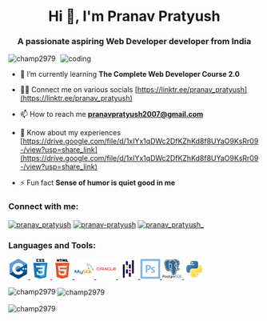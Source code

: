 <h1 align="center">Hi 👋, I'm Pranav Pratyush</h1>
<h3 align="center">A passionate aspiring Web Developer developer from India</h3>

<img align="right" alt="coding" width="400" src="https://cdn.dribbble.com/users/926537/screenshots/4502924/python-2.gif">

<p align="left"> <img src="https://komarev.com/ghpvc/?username=champ2979&label=Profile%20views&color=0e75b6&style=flat" alt="champ2979" /> </p>

- 🌱 I’m currently learning **The Complete Web Developer Course 2.0**

- 👨‍💻 Connect me on various socials [https://linktr.ee/pranav_pratyush](https://linktr.ee/pranav_pratyush)

- 📫 How to reach me **pranavpratyush2007@gmail.com**

- 📄 Know about my experiences [https://drive.google.com/file/d/1xIYx1qDWc2DfKZhKd8f8UYaO9KsRr09-/view?usp=share_link](https://drive.google.com/file/d/1xIYx1qDWc2DfKZhKd8f8UYaO9KsRr09-/view?usp=share_link)

- ⚡ Fun fact **Sense of humor is quiet good in me**

<h3 align="left">Connect with me:</h3>
<p align="left">
<a href="https://twitter.com/pranav_pratyush" target="blank"><img align="center" src="https://raw.githubusercontent.com/rahuldkjain/github-profile-readme-generator/master/src/images/icons/Social/twitter.svg" alt="pranav_pratyush" height="30" width="40" /></a>
<a href="https://linkedin.com/in/pranav-pratyush" target="blank"><img align="center" src="https://raw.githubusercontent.com/rahuldkjain/github-profile-readme-generator/master/src/images/icons/Social/linked-in-alt.svg" alt="pranav-pratyush" height="30" width="40" /></a>
<a href="https://instagram.com/pranav_pratyush_" target="blank"><img align="center" src="https://raw.githubusercontent.com/rahuldkjain/github-profile-readme-generator/master/src/images/icons/Social/instagram.svg" alt="pranav_pratyush_" height="30" width="40" /></a>
</p>

<h3 align="left">Languages and Tools:</h3>
<p align="left"> <a href="https://www.w3schools.com/cpp/" target="_blank" rel="noreferrer"> <img src="https://raw.githubusercontent.com/devicons/devicon/master/icons/cplusplus/cplusplus-original.svg" alt="cplusplus" width="40" height="40"/> </a> <a href="https://www.w3schools.com/css/" target="_blank" rel="noreferrer"> <img src="https://raw.githubusercontent.com/devicons/devicon/master/icons/css3/css3-original-wordmark.svg" alt="css3" width="40" height="40"/> </a> <a href="https://www.w3.org/html/" target="_blank" rel="noreferrer"> <img src="https://raw.githubusercontent.com/devicons/devicon/master/icons/html5/html5-original-wordmark.svg" alt="html5" width="40" height="40"/> </a> <a href="https://www.mysql.com/" target="_blank" rel="noreferrer"> <img src="https://raw.githubusercontent.com/devicons/devicon/master/icons/mysql/mysql-original-wordmark.svg" alt="mysql" width="40" height="40"/> </a> <a href="https://www.oracle.com/" target="_blank" rel="noreferrer"> <img src="https://raw.githubusercontent.com/devicons/devicon/master/icons/oracle/oracle-original.svg" alt="oracle" width="40" height="40"/> </a> <a href="https://pandas.pydata.org/" target="_blank" rel="noreferrer"> <img src="https://raw.githubusercontent.com/devicons/devicon/2ae2a900d2f041da66e950e4d48052658d850630/icons/pandas/pandas-original.svg" alt="pandas" width="40" height="40"/> </a> <a href="https://www.photoshop.com/en" target="_blank" rel="noreferrer"> <img src="https://raw.githubusercontent.com/devicons/devicon/master/icons/photoshop/photoshop-line.svg" alt="photoshop" width="40" height="40"/> </a> <a href="https://www.postgresql.org" target="_blank" rel="noreferrer"> <img src="https://raw.githubusercontent.com/devicons/devicon/master/icons/postgresql/postgresql-original-wordmark.svg" alt="postgresql" width="40" height="40"/> </a> <a href="https://www.python.org" target="_blank" rel="noreferrer"> <img src="https://raw.githubusercontent.com/devicons/devicon/master/icons/python/python-original.svg" alt="python" width="40" height="40"/> </a> </p>

<p><img align="left" src="https://github-readme-stats.vercel.app/api/top-langs?username=champ2979&show_icons=true&locale=en&layout=compact" alt="champ2979" /></p>

<p>&nbsp;<img align="center" src="https://github-readme-stats.vercel.app/api?username=champ2979&show_icons=true&locale=en" alt="champ2979" /></p>

<p><img align="center" src="https://github-readme-streak-stats.herokuapp.com/?user=champ2979&" alt="champ2979" /></p>
